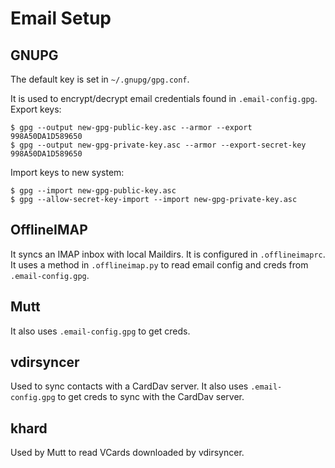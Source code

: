 # Email Setup

## GNUPG

The default key is set in `~/.gnupg/gpg.conf`.

It is used to encrypt/decrypt email credentials found in `.email-config.gpg`.
Export keys:
```
$ gpg --output new-gpg-public-key.asc --armor --export 998A50DA1D589650
$ gpg --output new-gpg-private-key.asc --armor --export-secret-key 998A50DA1D589650
```

Import keys to new system:
```
$ gpg --import new-gpg-public-key.asc
$ gpg --allow-secret-key-import --import new-gpg-private-key.asc
```

## OfflineIMAP

It syncs an IMAP inbox with local Maildirs.
It is configured in `.offlineimaprc`.
It uses a method in `.offlineimap.py` to read email config and creds from `.email-config.gpg`.

## Mutt

It also uses `.email-config.gpg` to get creds.

## vdirsyncer

Used to sync contacts with a CardDav server.
It also uses `.email-config.gpg` to get creds to sync with the CardDav server.

## khard

Used by Mutt to read VCards downloaded by vdirsyncer.

